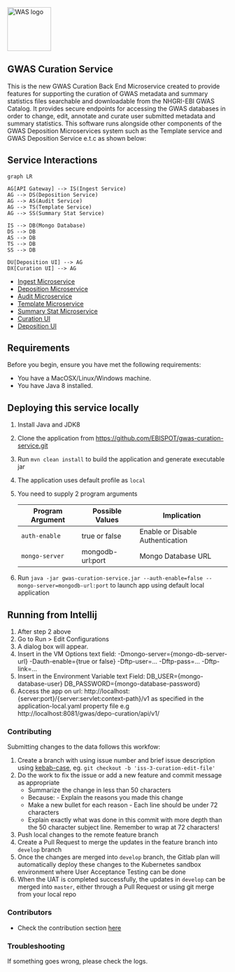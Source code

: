 
<img src="https://pbs.twimg.com/profile_images/569859677714804736/8Vra2SA9_400x400.jpeg" alt="WAS logo" width="100" height="100" />  
  
## GWAS Curation Service  
This is the new GWAS Curation Back End Microservice created to provide features for supporting the curation of GWAS metadata and summary statistics files searchable and downloadable from the  NHGRI-EBI GWAS Catalog. It provides secure endpoints for accessing the GWAS databases in order to change, edit, annotate and curate user submitted metadata and summary statistics. This software runs alongside other components of the GWAS Deposition Microservices system such as the Template service and GWAS Deposition Service e.t.c as shown below:  
  
## Service Interactions  

```mermaid  
graph LR  
  
AG[API Gateway] --> IS(Ingest Service)  
AG --> DS(Deposition Service)  
AG --> AS(Audit Service)  
AG --> TS(Template Service)  
AG --> SS(Summary Stat Service)  

IS --> DB(Mongo Database)  
DS --> DB
AS --> DB   
TS --> DB   
SS --> DB   
 
DU[Deposition UI] --> AG  
DX[Curation UI] --> AG   

```  
- [Ingest Microservice](https://github.com/EBISPOT/gwasdepo-ingest-service)
- [Deposition Microservice](https://github.com/EBISPOT/gwasdepo-deposition-service)
- [Audit Microservice](https://github.com/EBISPOT/gwasdepo-audit-service)
- [Template Microservice](https://github.com/EBISPOT/gwas-template-services)
- [Summary Stat Microservice](https://github.com/EBISPOT/gwas-sumstats-service)
- [Curation UI](https://github.com/EBISPOT/gwas-curation-ui)
- [Deposition UI](https://github.com/EBISPOT/gwas-deposition-ui)

  
## Requirements  
  
Before you begin, ensure you have met the following requirements:  
  
- You have a MacOSX/Linux/Windows machine.   
- You have Java 8 installed.   

## Deploying this service locally  
1. Install Java and JDK8 
1. Clone the application from https://github.com/EBISPOT/gwas-curation-service.git
1. Run `mvn clean install` to build the application and generate executable jar 
1. The application uses default profile as `local` 
1. You need to supply 2 program arguments 
    
    | Program Argument | Possible Values | Implication |
    | ------           | ------          |------       |
    | `auth-enable`    | true or false   | Enable or Disable Authentication|
    | `mongo-server`   | mongodb-url:port   | Mongo Database URL|

1. Run `java -jar gwas-curation-service.jar --auth-enable=false --mongo-server=mongodb-url:port` to launch app using default local application 

## Running from Intellij 
1. After step 2 above 
1. Go to Run > Edit Configurations 
1. A dialog box will appear. 
1. Insert in the VM Options text field: -Dmongo-server={mongo-db-server-url} -Dauth-enable={true or false} -Dftp-user=... -Dftp-pass=... -Dftp-link=...
1. Insert in the Environment Variable text Field: DB_USER={mongo-database-user} DB_PASSWORD={mongo-database-password}
1. Access the app on url: http://localhost:{server:port}/{server:servlet:context-path}/v1 as specified in the application-local.yaml property file e.g http://localhost:8081/gwas/depo-curation/api/v1/ 
 
### Contributing  
  
Submitting changes to the data follows this workfow:  

1. Create a branch with using issue number and brief issue description using [kebab-case](https://medium.com/better-programming/string-case-styles-camel-pascal-snake-and-kebab-case-981407998841), eg. `git checkout -b 'iss-3-curation-edit-file'`  
1. Do the work to fix the issue or add a new feature and commit message as appropriate 
    - Summarize the change in less than 50 characters  
    - Because: - Explain the reasons you made this change 
    - Make a new bullet for each reason - Each line should be under 72 characters  
    - Explain exactly what was done in this commit with more depth than the 50 character subject line. Remember to wrap at 72 characters! 
1. Push local changes to the remote feature branch   
1. Create a Pull Request to merge the updates in the feature branch into `develop` branch
1. Once the changes are merged into `develop` branch, the Gitlab plan will automatically deploy these changes to the Kubernetes sandbox environment where User Acceptance Testing can be done
1. When the UAT is completed successfully, the updates in `develop` can be merged into `master`, either through a Pull Request or using git merge from your local repo    


### Contributors  
  
- Check the contribution section [here](https://github.com/EBISPOT/gwas-curation-service/graphs/contributors) 
  
### Troubleshooting  
  
If something goes wrong, please check the logs.
